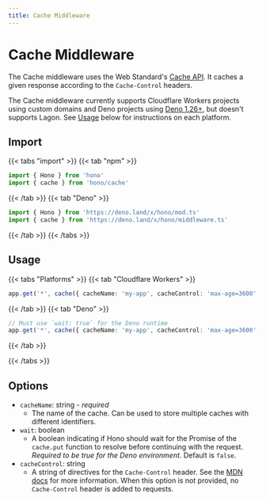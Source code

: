 ```yaml
---
title: Cache Middleware
---
```


# Cache Middleware

The Cache middleware uses the Web Standard's [Cache API](https://developer.mozilla.org/en-US/docs/Web/API/Cache). It caches a given response according to the `Cache-Control` headers.

The Cache middleware currently supports Cloudflare Workers projects using custom domains and Deno projects using [Deno 1.26+](https://github.com/denoland/deno/releases/tag/v1.26.0), but doesn't supports Lagon. See [Usage](#usage) below for instructions on each platform.

## Import

{{< tabs "import" >}}
{{< tab "npm" >}}

```ts
import { Hono } from 'hono'
import { cache } from 'hono/cache'
```

{{< /tab >}}
{{< tab "Deno" >}}

```ts
import { Hono } from 'https://deno.land/x/hono/mod.ts'
import { cache } from 'https://deno.land/x/hono/middleware.ts'
```

{{< /tab >}}
{{< /tabs >}}

## Usage

{{< tabs "Platforms" >}}
{{< tab "Cloudflare Workers" >}}

```ts
app.get('*', cache({ cacheName: 'my-app', cacheControl: 'max-age=3600' }))
```

{{< /tab >}}
{{< tab "Deno" >}}

```ts
// Must use `wait: true` for the Deno runtime
app.get('*', cache({ cacheName: 'my-app', cacheControl: 'max-age=3600', wait: true }))
```

{{< /tab >}}

{{< /tabs >}}

## Options

- `cacheName`: string - _required_
  - The name of the cache. Can be used to store multiple caches with different identifiers.
- `wait`: boolean
  - A boolean indicating if Hono should wait for the Promise of the `cache.put` function to resolve before continuing with the request. _Required to be true for the Deno environment_. Default is `false`.
- `cacheControl`: string
  - A string of directives for the `Cache-Control` header. See the [MDN docs](https://developer.mozilla.org/en-US/docs/Web/HTTP/Headers/Cache-Control) for more information. When this option is not provided, no `Cache-Control` header is added to requests.
